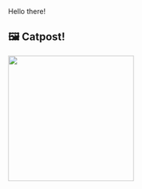 Hello there!



## 🖼️ Catpost!

<sub>
    <img src="https://cdn2.thecatapi.com/images/bhf.jpg" height="256">
</sub>

